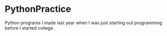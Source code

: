 # PythonPractice
Python programs I made last year when I was just starting out programming before I started college.
